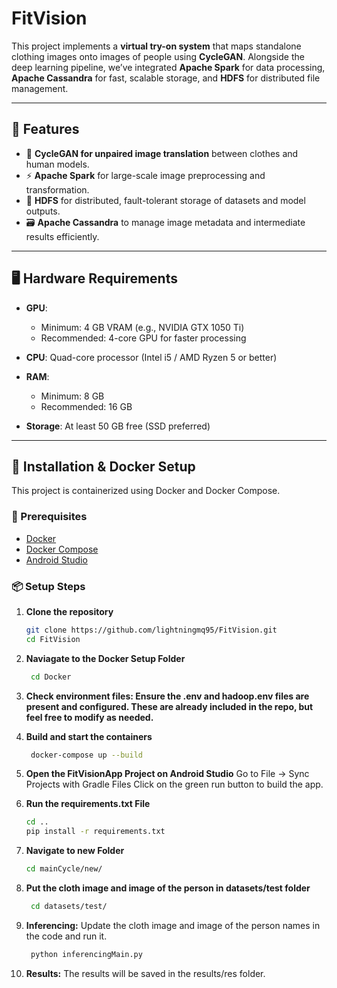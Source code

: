 # FitVision

This project implements a **virtual try-on system** that maps standalone clothing images onto images of people using **CycleGAN**. Alongside the deep learning pipeline, we’ve integrated **Apache Spark** for data processing, **Apache Cassandra** for fast, scalable storage, and **HDFS** for distributed file management.

---

## 🚀 Features

- 🔄 **CycleGAN for unpaired image translation** between clothes and human models.
- ⚡ **Apache Spark** for large-scale image preprocessing and transformation.
- 📁 **HDFS** for distributed, fault-tolerant storage of datasets and model outputs.
- 🗃️ **Apache Cassandra** to manage image metadata and intermediate results efficiently.

---

## 🖥️ Hardware Requirements

- **GPU**:

  - Minimum: 4 GB VRAM (e.g., NVIDIA GTX 1050 Ti)
  - Recommended: 4-core GPU for faster processing

- **CPU**: Quad-core processor (Intel i5 / AMD Ryzen 5 or better)

- **RAM**:

  - Minimum: 8 GB
  - Recommended: 16 GB

- **Storage**: At least 50 GB free (SSD preferred)

---

## 🐳 Installation & Docker Setup

This project is containerized using Docker and Docker Compose.

### 🔧 Prerequisites

- [Docker](https://desktop.docker.com/win/main/amd64/Docker%20Desktop%20Installer.exe?utm_source=docker&utm_medium=webreferral&utm_campaign=dd-smartbutton&utm_location=module)
- [Docker Compose](https://docs.docker.com/compose/)
- [Android Studio](https://redirector.gvt1.com/edgedl/android/studio/install/2024.3.1.14/android-studio-2024.3.1.14-windows.exe)

### 📦 Setup Steps

1. **Clone the repository**

   ```bash
   git clone https://github.com/lightningmq95/FitVision.git
   cd FitVision
   ```

2. **Naviagate to the Docker Setup Folder**

   ```bash
    cd Docker
   ```

3. **Check environment files: Ensure the .env and hadoop.env files are present and configured. These are already included in the repo, but feel free to modify as needed.**

4. **Build and start the containers**

   ```bash
    docker-compose up --build
   ```

5. **Open the FitVisionApp Project on Android Studio**
   Go to File -> Sync Projects with Gradle Files
   Click on the green run button to build the app.

6. **Run the requirements.txt File**

   ```bash
   cd ..
   pip install -r requirements.txt
   ```

7. **Navigate to new Folder**

   ```bash
   cd mainCycle/new/
   ```

8. **Put the cloth image and image of the person in datasets/test folder**

   ```bash
    cd datasets/test/
   ```

9. **Inferencing:**
   Update the cloth image and image of the person names in the code and run it.

   ```bash
    python inferencingMain.py
   ```

10. **Results:**
    The results will be saved in the results/res folder.
